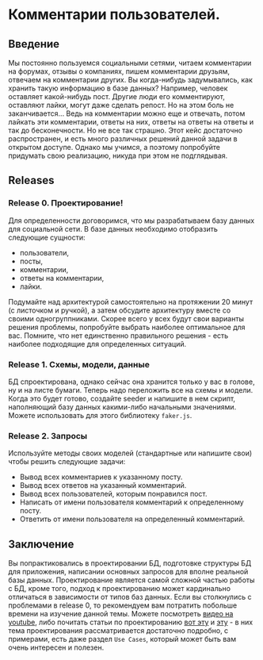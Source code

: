 # Комментарии пользователей.

## Введение
Мы постоянно пользуемся социальными сетями, читаем комментарии на форумах, отзывы о компаниях, пишем комментарии друзьям, отвечаем на комментарии других. Вы когда-нибудь задумывались, как хранить такую информацию в базе данных? Например, человек оставляет какой-нибудь пост. Другие люди его комментируют, оставляют лайки, могут даже сделать репост. Но на этом боль не заканчивается... Ведь на комментарии можно еще и отвечать, потом лайкать эти комментарии, ответы на них, ответы на ответы на ответы и так до бесконечности. Но не все так страшно. Этот кейс достаточно распространен, и есть много различных решений данной задачи в открытом доступе. Однако мы учимся, а поэтому попробуйте придумать свою реализацию, никуда при этом не подглядывая. 

## Releases

### Release 0. Проектирование!
Для определенности договоримся, что мы разрабатываем базу данных для социальной сети. В базе данных необходимо отобразить следующие сущности:

- пользователи, 
- посты, 
- комментарии, 
- ответы на комментарии, 
- лайки.

Подумайте над архитектурой самостоятельно на протяжении 20 минут (с листочком и ручкой), а затем обсудите архитектуру вместе со своими одногруппниками. Скорее всего у всех будут свои варианты решения проблемы, попробуйте выбрать наиболее оптимальное для вас. Помните, что нет единственно правильного решения - есть наиболее подходящие для определенных ситуаций.

### Release 1. Схемы, модели, данные
БД спроектирована, однако сейчас она хранится только у вас в голове, ну и на листе бумаги. Теперь надо переложить все на схемы и модели. Когда это будет готово, создайте seeder и напишите в нем скрипт, наполняющий базу данных какими-либо начальными значениями. Можете использовать для этого библиотеку `faker.js`. 

### Release 2. Запросы
Используйте методы своих моделей (стандартные или напишите свои) чтобы решить следующие задачи:
- Вывод всех комментариев к указанному посту.
- Вывод всех ответов на указанный комментарий.
- Вывод всех пользователей, которым понравился пост.
- Написать от имени пользователя комментарий к определенному посту.
- Ответить от имени пользователя на определенный комментарий.

## Заключение

Вы попрактиковались в проектировании БД, подготовке структуры БД для приложения, написании основных запросов для вполне реальной базы данных. Проектирование является самой сложной частью работы с БД, кроме того, подход к проектированию может кардинально отличаться в зависимости от типов баз данных. Если вы столкнулись с проблемами в release 0, то рекомендуем вам потратить побольше времени на изучение данной темы. Можете посмотреть [видео на youtube](https://www.youtube.com/watch?v=N-sAZB9G9zI), либо почитать статьи по проектированию [вот эту](https://habr.com/ru/post/535588) и [эту](https://intuit.ru/studies/courses/1001/297/lecture/7409) - в них тема проектирования рассматривается достаточно подробно, с примерами, есть даже раздел `Use Cases`, который может быть вам очень интересен и полезен.
